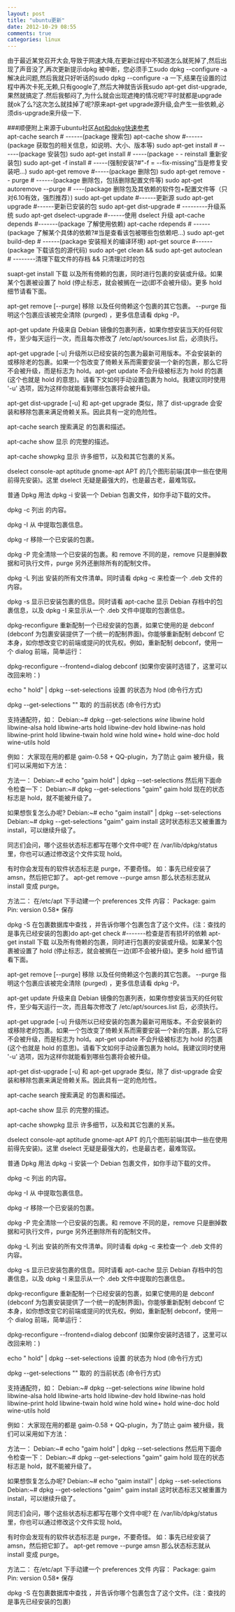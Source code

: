 ```yaml
---
layout: post
title: "ubuntu更新"
date: 2012-10-29 08:55
comments: true
categories: linux 
---
```


由于最近某党召开大会,导致于网速大降,在更新过程中不知道怎么就死掉了,然后出现了声音没了,再次更新提示dpkg 被中断，您必须手工sudo dpkg --configure -a 解决此问题,然后我就只好听话的sudo dpkg --configure -a 一下,结果在设置的过程中再次卡死,无赖,只有google了,然后大神就告诉我sudo  apt-get dist-upgrade,果然就搞定了.然后我郁闷了,为什么就会出现遮掩的情况呢?平时就都是upgrade就ok了么?这次怎么就挂掉了呢?原来apt-get upgrade源升级,会产生一些依赖,必须dis-upgrade来升级一下.

###顺便附上来源于ubuntu社区[Apt和dpkg快速参考](http://wiki.ubuntu.org.cn/Apt%E5%92%8Cdpkg%E5%BF%AB%E9%80%9F%E5%8F%82%E8%80%83)   
      apt-cache search # ------(package 搜索包)
      apt-cache show #------(package 获取包的相关信息，如说明、大小、版本等)
      sudo apt-get install # ------(package 安装包)
      sudo apt-get install # -----(package - - reinstall 重新安装包)
      sudo apt-get -f install # -----(强制安装?#"-f =
      --fix-missing"当是修复安装吧...)
      sudo apt-get remove #-----(package 删除包)
      sudo apt-get remove - - purge # ------(package
      删除包，包括删除配置文件等)
      sudo apt-get autoremove --purge # ----(package
      删除包及其依赖的软件包+配置文件等（只对6.10有效，强烈推荐）)
      sudo apt-get update #------更新源
      sudo apt-get upgrade #------更新已安装的包
      sudo apt-get dist-upgrade # ---------升级系统
      sudo apt-get dselect-upgrade #------使用 dselect 升级
      apt-cache depends #-------(package 了解使用依赖)
      apt-cache rdepends # ------(package
      了解某个具体的依赖?#当是查看该包被哪些包依赖吧...)
      sudo apt-get build-dep # ------(package 安装相关的编译环境)
      apt-get source #------(package 下载该包的源代码)
      sudo apt-get clean && sudo apt-get autoclean #
      --------清理下载文件的存档 && 只清理过时的包

suapt-get install
下载 以及所有倚赖的包裹，同时进行包裹的安装或升级。如果某个包裹被设置了 hold (停止标志，就会被搁在一边(即不会被升级)。更多 hold 细节请看下面。

apt-get remove [--purge]
移除 以及任何倚赖这个包裹的其它包裹。
--purge 指明这个包裹应该被完全清除 (purged) ，更多信息请看 dpkg -P。

apt-get update
升级来自 Debian 镜像的包裹列表，如果你想安装当天的任何软件，至少每天运行一次，而且每次修改了
/etc/apt/sources.list 后，必须执行。

apt-get upgrade [-u]
升级所以已经安装的包裹为最新可用版本。不会安装新的或移除老的包裹。如果一个包改变了倚赖关系而需要安装一个新的包裹，那么它将不会被升级，而是标志为 hold。apt-get update 不会升级被标志为 hold 的包裹 (这个也就是 hold 的意思)。请看下文如何手动设置包裹为 hold。我建议同时使用 '-u' 选项，因为这样你就能看到哪些包裹将会被升级。

apt-get dist-upgrade [-u]
和 apt-get upgrade 类似，除了 dist-upgrade 会安装和移除包裹来满足倚赖关系。因此具有一定的危险性。

apt-cache search
搜索满足 的包裹和描述。

apt-cache show
显示 的完整的描述。

apt-cache showpkg
显示 许多细节，以及和其它包裹的关系。

dselect
console-apt
aptitude
gnome-apt
APT 的几个图形前端(其中一些在使用前得先安装)。这里 dselect 无疑是最强大的，也是最古老，最难驾驭。

普通 Dpkg 用法
dpkg -i
安装一个 Debian 包裹文件，如你手动下载的文件。

dpkg -c
列出 的内容。

dpkg -I
从 中提取包裹信息。

dpkg -r
移除一个已安装的包裹。

dpkg -P
完全清除一个已安装的包裹。和 remove 不同的是，remove 只是删掉数据和可执行文件，purge 另外还删除所有的配制文件。

dpkg -L
列出 安装的所有文件清单。同时请看 dpkg -c 来检查一个 .deb 文件的内容。

dpkg -s
显示已安装包裹的信息。同时请看 apt-cache 显示 Debian 存档中的包裹信息，以及 dpkg -I 来显示从一个 .deb 文件中提取的包裹信息。

dpkg-reconfigure
重新配制一个已经安装的包裹，如果它使用的是 debconf (debconf 为包裹安装提供了一个统一的配制界面)。你能够重新配制 debconf 它本身，如你想改变它的前端或提问的优先权。例如，重新配制 debconf，使用一个 dialog 前端，简单运行：

dpkg-reconfigure --frontend=dialog debconf (如果你安装时选错了，这里可以改回来哟：)

echo " hold" | dpkg --set-selections
设置 的状态为 hlod (命令行方式)

dpkg --get-selections ""
取的 的当前状态 (命令行方式)

支持通配符，如：
Debian:~# dpkg --get-selections *wine*
libwine                                         hold
libwine-alsa                                    hold
libwine-arts                                    hold
libwine-dev                                     hold
libwine-nas                                     hold
libwine-print                                   hold
libwine-twain                                   hold
wine                                            hold
wine+                                           hold
wine-doc                                        hold
wine-utils                                      hold

例如：
大家现在用的都是 gaim-0.58 + QQ-plugin，为了防止 gaim 被升级，我们可以采用如下方法：

方法一：
Debian:~# echo "gaim hold" | dpkg --set-selections
然后用下面命令检查一下：
Debian:~# dpkg --get-selections "gaim"
gaim                                            hold
现在的状态标志是 hold，就不能被升级了。

如果想恢复怎么办呢?
Debian:~# echo "gaim install" | dpkg --set-selections
Debian:~# dpkg --get-selections "gaim"
gaim                                            install
这时状态标志又被重置为 install，可以继续升级了。

同志们会问，哪个这些状态标志都写在哪个文件中呢?
在 /var/lib/dpkg/status 里，你也可以通过修改这个文件实现 hold。

有时你会发现有的软件状态标志是 purge，不要奇怪。
如：事先已经安装了 amsn，然后把它卸了。
apt-get remove --purge amsn
那么状态标志就从 install 变成 purge。

方法二：
在/etc/apt 下手动建一个 preferences 文件
内容：
Package: gaim
Pin: version 0.58*
保存

dpkg -S
在包裹数据库中查找 ，并告诉你哪个包裹包含了这个文件。(注：查找的是事先已经安装的包裹)do apt-get check #-------检查是否有损坏的依赖
  apt-get install
下载 以及所有倚赖的包裹，同时进行包裹的安装或升级。如果某个包裹被设置了 hold (停止标志，就会被搁在一边(即不会被升级)。更多 hold 细节请看下面。

apt-get remove [--purge]
移除 以及任何倚赖这个包裹的其它包裹。
--purge 指明这个包裹应该被完全清除 (purged) ，更多信息请看 dpkg -P。

apt-get update
升级来自 Debian 镜像的包裹列表，如果你想安装当天的任何软件，至少每天运行一次，而且每次修改了
/etc/apt/sources.list 后，必须执行。

apt-get upgrade [-u]
升级所以已经安装的包裹为最新可用版本。不会安装新的或移除老的包裹。如果一个包改变了倚赖关系而需要安装一个新的包裹，那么它将不会被升级，而是标志为 hold。apt-get update 不会升级被标志为 hold 的包裹 (这个也就是 hold 的意思)。请看下文如何手动设置包裹为 hold。我建议同时使用 '-u' 选项，因为这样你就能看到哪些包裹将会被升级。

apt-get dist-upgrade [-u]
和 apt-get upgrade 类似，除了 dist-upgrade 会安装和移除包裹来满足倚赖关系。因此具有一定的危险性。

apt-cache search
搜索满足 的包裹和描述。

apt-cache show
显示 的完整的描述。

apt-cache showpkg
显示 许多细节，以及和其它包裹的关系。

dselect
console-apt
aptitude
gnome-apt
APT 的几个图形前端(其中一些在使用前得先安装)。这里 dselect 无疑是最强大的，也是最古老，最难驾驭。

普通 Dpkg 用法
dpkg -i
安装一个 Debian 包裹文件，如你手动下载的文件。

dpkg -c
列出 的内容。

dpkg -I
从 中提取包裹信息。

dpkg -r
移除一个已安装的包裹。

dpkg -P
完全清除一个已安装的包裹。和 remove 不同的是，remove 只是删掉数据和可执行文件，purge 另外还删除所有的配制文件。

dpkg -L
列出 安装的所有文件清单。同时请看 dpkg -c 来检查一个 .deb 文件的内容。

dpkg -s
显示已安装包裹的信息。同时请看 apt-cache 显示 Debian 存档中的包裹信息，以及 dpkg -I 来显示从一个 .deb 文件中提取的包裹信息。

dpkg-reconfigure
重新配制一个已经安装的包裹，如果它使用的是 debconf (debconf 为包裹安装提供了一个统一的配制界面)。你能够重新配制 debconf 它本身，如你想改变它的前端或提问的优先权。例如，重新配制 debconf，使用一个 dialog 前端，简单运行：

dpkg-reconfigure --frontend=dialog debconf (如果你安装时选错了，这里可以改回来哟：)

echo " hold" | dpkg --set-selections
设置 的状态为 hlod (命令行方式)

dpkg --get-selections ""
取的 的当前状态 (命令行方式)

支持通配符，如：
Debian:~# dpkg --get-selections *wine*
libwine                                         hold
libwine-alsa                                    hold
libwine-arts                                    hold
libwine-dev                                     hold
libwine-nas                                     hold
libwine-print                                   hold
libwine-twain                                   hold
wine                                            hold
wine+                                           hold
wine-doc                                        hold
wine-utils                                      hold

例如：
大家现在用的都是 gaim-0.58 + QQ-plugin，为了防止 gaim 被升级，我们可以采用如下方法：

方法一：
Debian:~# echo "gaim hold" | dpkg --set-selections
然后用下面命令检查一下：
Debian:~# dpkg --get-selections "gaim"
gaim                                            hold
现在的状态标志是 hold，就不能被升级了。

如果想恢复怎么办呢?
Debian:~# echo "gaim install" | dpkg --set-selections
Debian:~# dpkg --get-selections "gaim"
gaim                                            install
这时状态标志又被重置为 install，可以继续升级了。

同志们会问，哪个这些状态标志都写在哪个文件中呢?
在 /var/lib/dpkg/status 里，你也可以通过修改这个文件实现 hold。

有时你会发现有的软件状态标志是 purge，不要奇怪。
如：事先已经安装了 amsn，然后把它卸了。
apt-get remove --purge amsn
那么状态标志就从 install 变成 purge。

方法二：
在/etc/apt 下手动建一个 preferences 文件
内容：
Package: gaim
Pin: version 0.58*
保存

dpkg -S
在包裹数据库中查找 ，并告诉你哪个包裹包含了这个文件。(注：查找的是事先已经安装的包裹)